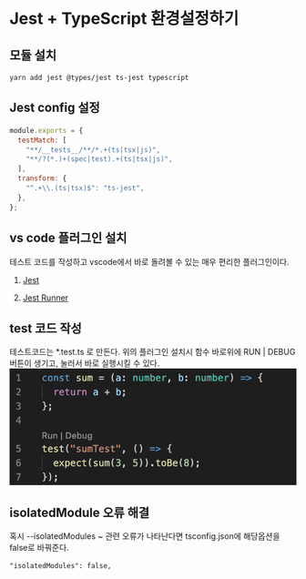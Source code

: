 # Jest + TypeScript 환경설정하기

## 모듈 설치

```
yarn add jest @types/jest ts-jest typescript
```

## Jest config 설정

```js
module.exports = {
  testMatch: [
    "**/__tests__/**/*.+(ts|tsx|js)",
    "**/?(*.)+(spec|test).+(ts|tsx|js)",
  ],
  transform: {
    "^.+\\.(ts|tsx)$": "ts-jest",
  },
};
```

## vs code 플러그인 설치

테스트 코드를 작성하고 vscode에서 바로 돌려볼 수 있는 매우 편리한 플러그인이다.

1. [Jest](https://marketplace.visualstudio.com/items?itemName=Orta.vscode-jest)

2. [Jest Runner](https://marketplace.visualstudio.com/items?itemName=firsttris.vscode-jest-runner)

## test 코드 작성

테스트코드는 \*.test.ts 로 만든다.
위의 플러그인 설치시 함수 바로위에 RUN | DEBUG 버튼이 생기고, 눌러서 바로 실행시킬 수 있다.
![](./jestTest.png)

## isolatedModule 오류 해결

혹시 --isolatedModules ~ 관련 오류가 나타난다면 tsconfig.json에 해당옵션을 false로 바꿔준다.

```
"isolatedModules": false,
```
